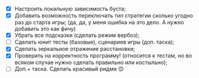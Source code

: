 - [x] Настроить локальную зависимость буста;
- [x] Добавить возможность переключать тип cтратегии сколько угодно раз до старта игры; (да, да, у меня ошибка на это дело. А нужно добавить это как фичу)
- [x] Убрать все подсказки (сделать режим вербоз);
- [ ] Сделать юнит тесты (базовые), сценариев игры (доп. таска);
- [x] Сделать зеркальное отражение расстановки;
- [x] Проверить на корректность программу! (относится к тестам, но во всяком случае нужно сделать правильно или костыльно);
- [ ] Доп.+ таска. Сделать красивый ридми 😊